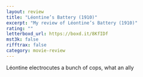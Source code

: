 ```yaml
---
layout: review
title: "Léontine’s Battery (1910)"
excerpt: "My review of Léontine’s Battery (1910)"
rating: ""
letterboxd_url: https://boxd.it/8KfIDf
mst3k: false
rifftrax: false
category: movie-review
---
```


Léontine electrocutes a bunch of cops, what an ally
